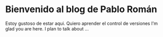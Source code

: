 # Bienvenido al blog de Pablo Román

Estoy gustoso de estar aqui.  Quiero aprender el control de versiones
I'm glad you are here. I plan to talk about ...

